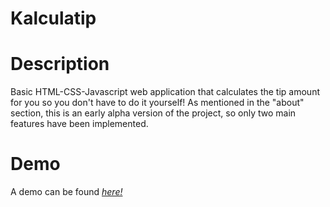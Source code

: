 # Kalculatip

# Description
Basic HTML-CSS-Javascript web application that calculates the tip amount for you so you don't have to do it yourself! As mentioned in the "about" section, this is an early alpha version of the project, so only two main features have been implemented. 

# Demo
A demo can be found
*[here!](https://bkenza.github.io/kalculatip/)*
